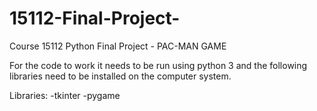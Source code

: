 # 15112-Final-Project-
Course 15112 Python Final Project - PAC-MAN GAME 

For the code to work it needs to be run using python 3 and the following libraries need to be installed on the computer system.

Libraries:
  -tkinter
  -pygame 
